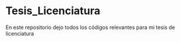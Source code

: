 # Tesis_Licenciatura

En este repositorio dejo todos los códigos relevantes para mi tesis de licenciatura
